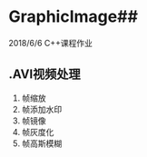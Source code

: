# GraphicImage##
2018/6/6 C++课程作业

.AVI视频处理
----------

 1. 帧缩放 
 2. 帧添加水印 
 3. 帧镜像 
 4. 帧灰度化 
 5. 帧高斯模糊
